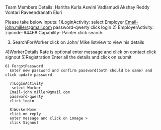Team Members Details:
  Haritha Kurla
  Aswini Vadlamudi
  Akshay Reddy Vontari
  Raveendranath Eluri
  
  
  
  Please take below inputs:
  1)LoginActivity:
      select Employer
      Email-john.miller@gmail.com
      password-qwerty
      click login
2) EmployerActivity:
    zipcode-64468
    Capability- Painter
    click search
    
 3) SearchForWorker
 click on John/ Mike listview to view his details
 
 4)WorkerDetails
    Rate is optional
    enter message and click on contact
    click signout
  5)Registration
    Enter all the details and click on submit
    
    6) ForgotPassword
      Enter new password and confirm password(both should be same) and click update password
      
      7)LoginActivity
       select Worker
      Email-john.miller@gmail.com
      password-qwerty
      click login
      
      8)WorkerHome
      click on reply
      enter message and click on immage >
      click Signout
